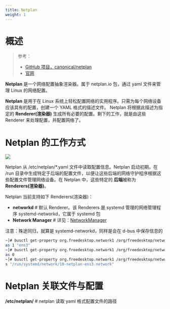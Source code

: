 ```yaml
---
title: Netplan
weight: 1
---
```


# 概述

> 参考：
>
> - [GitHub 项目，canonical/netplan](https://github.com/canonical/netplan)
> - [官网](https://netplan.io/)

**Netplan** 是一个网络配置抽象渲染器。属于 netplan.io 包，通过 yaml 文件来管理 Linux 的网络配置。

**Netplan** 是用于在 Linux 系统上轻松配置网络的实用程序。只需为每个网络设备应该具有的配置，创建一个 YAML 格式的描述文件。 Netplan 将根据此描述为指定的 **Renderer(渲染器)** 生成所有必要的配置。剩下的工作，就是由这些 Renderer 来处理配置，并配置网络了。

# Netplan 的工作方式

![](https://notes-learning.oss-cn-beijing.aliyuncs.com/vv96im/1616165548496-6a738611-4db5-4f06-9cfe-ce0c82d9cf01.png)

Netplan 从 /etc/netplan/\*.yaml 文件中读取配置信息。Netplan 启动初期，在 /run 目录中生成特定于后端的配置文件，以便让这些后端的网络守护程序根据这些配置文件管理网络设备。在 Netplan 中，这些特定的 **后端**被称为 **Renderers(渲染器)**。

Netplan 当前支持如下 Renderers(渲染器)：

- **networkd** # 默认 Renderer。该 Renderers 是 systemd 管理的网络管理程序 systemd-networkd，它属于 systemd 包
- **Network Manager** # 详见：[NetworkManager](/docs/1.操作系统/Kernel/Network/Linux%20网络栈管理/NetworkManager/NetworkManager.md)

注意：殊途同归，就算是 systemd-networkd，同样是会在 d-bus 中保存信息的

```bash
~]# busctl get-property org.freedesktop.network1 /org/freedesktop/network1/network/_310_2dnetplan_2dens3 org.freedesktop.network1.Network MatchName
as 1 "ens3"
~]# busctl get-property org.freedesktop.network1 /org/freedesktop/network1/network/_310_2dnetplan_2dens3 org.freedesktop.network1.Network MatchDriver
as 0
~]# busctl get-property org.freedesktop.network1 /org/freedesktop/network1/network/_310_2dnetplan_2dens3 org.freedesktop.network1.Network SourcePath
s "/run/systemd/network/10-netplan-ens3.network"
```

# Netplan 关联文件与配置

**/etc/netplan/** # netplan 读取 yaml 格式配置文件的路径
